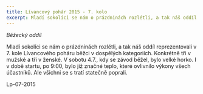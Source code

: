 ```yaml
---
title: Lívancový pohár 2015 - 7. kolo 
excerpt: Mladí sokolíci se nám o prázdninách rozlétli, a tak náš oddíl reprezentovali v 7. kole Lívancového poháru běžci v dospělých kategoriích.
---
```


_Běžecký oddíl_

Mladí sokolíci se nám o prázdninách rozlétli, a tak náš oddíl reprezentovali v 7. kole Lívancového poháru běžci v dospělých kategoriích. Konkrétně tři v mužské a tři v ženské. V sobotu 4.7., kdy se závod běžel, bylo velké horko. I v době startu, po 9:00, bylo již značné teplo, které ovlivnilo výkony všech účastníků. Ale všichni se s tratí statečně poprali.

Lp-07-2015


